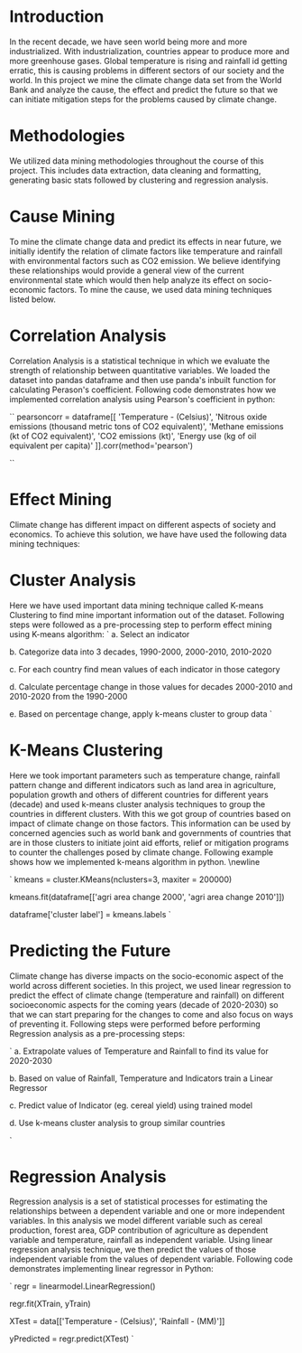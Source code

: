 # Introduction
In the recent decade, we have seen world being more and more industrialized. With industrialization, countries appear to produce more and more greenhouse gases. Global temperature is rising and rainfall id getting erratic, this is causing problems in different sectors of our society and the world. In this project we mine the climate change data set from the World Bank and analyze the cause, the effect and predict the future so that we can initiate mitigation steps for the problems caused by climate change. 

# Methodologies
We utilized data mining methodologies throughout the course of this project. This includes data extraction, data cleaning and formatting, generating basic stats followed by clustering and regression analysis.


# Cause Mining
To mine the climate change data and predict its effects in near future, we initially identify the relation of climate factors like temperature and rainfall with environmental factors such as CO2 emission. We believe identifying these relationships would provide a general view of the current environmental state which would then help analyze its effect on socio-economic factors. To mine the cause, we used data mining techniques listed below.

# Correlation Analysis 
Correlation Analysis is a statistical technique in which we evaluate the strength of relationship between quantitative variables. We loaded the dataset into pandas dataframe and then use panda's inbuilt function for calculating Perason's coefficient. Following code demonstrates how we implemented correlation analysis using Pearson's coefficient in python:

``
pearsoncorr = dataframe[[ 
    'Temperature - (Celsius)',
    'Nitrous oxide emissions (thousand metric tons of CO2 equivalent)',
    'Methane emissions (kt of CO2 equivalent)',
    'CO2 emissions (kt)',
    'Energy use (kg of oil equivalent per capita)'
]].corr(method='pearson')

``

# Effect Mining
Climate change has different impact on different aspects of society and economics. To achieve this solution, we have have used the following data mining techniques:

# Cluster Analysis
Here we have used important data mining technique called K-means Clustering to find mine important information out of the dataset. Following steps were followed as a pre-processing step to perform effect mining using K-means algorithm:
`
a. Select an indicator

b. Categorize data into 3 decades, 1990-2000, 2000-2010, 2010-2020

c. For each country find mean values of each indicator in those category

d. Calculate percentage change in those values for decades 2000-2010 and 2010-2020 from the 1990-2000

e. Based on percentage change, apply k-means cluster to group data
`

# K-Means Clustering
Here we took important  parameters such as temperature change, rainfall pattern change and different indicators such as land area in agriculture, population growth and others of different countries for different years (decade) and used k-means cluster analysis techniques to group the countries in different clusters. With this we got group of countries based on impact of climate change on those factors. This information can be used by concerned agencies such as world bank and governments of countries that are in those clusters to initiate joint aid efforts, relief or mitigation programs to counter the challenges posed by climate change. Following example shows how we implemented k-means algorithm in python. \newline

`
kmeans = cluster.KMeans(nclusters=3, maxiter = 200000)

kmeans.fit(dataframe[['agri area change 2000', 'agri area change 2010']])

dataframe['cluster label'] = kmeans.labels
`

# Predicting the Future

Climate change has diverse impacts on the socio-economic aspect of the world across different societies.  In this project, we used linear regression to predict the effect of climate change (temperature and rainfall) on different socioeconomic aspects for the coming years (decade of 2020-2030)  so that we can start preparing for the changes to come and also focus on ways of preventing it. Following steps were performed before performing Regression analysis as a pre-processing steps: 

`
a. Extrapolate values of Temperature and Rainfall to find its value for 2020-2030 

b. Based on value of Rainfall, Temperature and Indicators train a Linear Regressor 

c. Predict value of Indicator (eg. cereal yield) using trained model 

d. Use k-means cluster analysis to group similar countries 

`
# Regression Analysis 
Regression analysis is a set of statistical processes for estimating the relationships between a dependent variable and one or more independent variables. In this analysis we model different variable such as cereal production, forest area, GDP contribution of agriculture as dependent variable and temperature, rainfall as independent variable. Using linear regression analysis technique, we then predict the values of those independent variable  from the values of dependent variable. Following code demonstrates implementing linear regressor in Python:

`
regr = linearmodel.LinearRegression()

regr.fit(XTrain, yTrain)

XTest = data[['Temperature - (Celsius)', 'Rainfall - (MM)']]

yPredicted = regr.predict(XTest)
`
